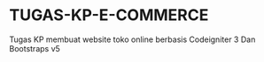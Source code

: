 # TUGAS-KP-E-COMMERCE
Tugas KP membuat website toko online berbasis Codeigniter 3 Dan Bootstraps v5
